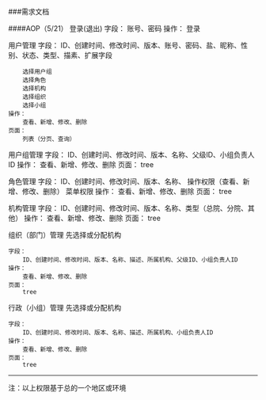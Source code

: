###需求文档

####AOP（5/21）
登录(退出)
    字段：
        账号、密码
    操作：
        登录
    
用户管理
    字段：
        ID、创建时间、修改时间、版本、账号、密码、盐、昵称、性别、状态、类型、描素、扩展字段

        选择用户组
        选择角色
        选择机构
        选择组织
        选择小组
    操作：
        查看、新增、修改、删除
    页面：
        列表（分页、查询）
        
用户组管理
    字段：
        ID、创建时间、修改时间、版本、名称、父级ID、小组负责人ID
    操作：
        查看、新增、修改、删除
    页面：
        tree

角色管理
    字段：
        ID、创建时间、修改时间、版本、名称、
        操作权限（查看、新增、修改、删除）
        菜单权限
    操作：
        查看、新增、修改、删除
    页面：
        tree

机构管理
    字段：
        ID、创建时间、修改时间、版本、名称、类型（总院、分院、其他）
    操作：
        查看、新增、修改、删除
    页面：
        tree

组织（部门）管理
    先选择或分配机构

    字段：
        ID、创建时间、修改时间、版本、名称、描述、所属机构、父级ID、小组负责人ID
    操作：
        查看、新增、修改、删除
    页面：
        tree

行政（小组）管理
    先选择或分配机构

    字段：
        ID、创建时间、修改时间、版本、名称、描述、所属机构、小组负责人ID
    操作：
        查看、新增、修改、删除
    页面：
        tree

-----------------------------------------
注：以上权限基于总的一个地区或环境
